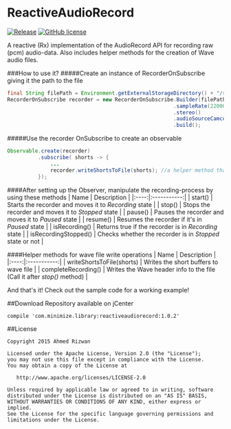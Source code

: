 # ReactiveAudioRecord

[![Release](https://img.shields.io/badge/jCenter-1.0.2-brightgreen.svg)](https://bintray.com/sbrukhanda/maven/FragmentViewPager)
[![GitHub license](https://img.shields.io/badge/license-Apache%20Version%202.0-blue.svg)](https://github.com/sbrukhanda/fragmentviewpager/blob/master/LICENSE.txt)

A reactive (Rx) implementation of the AudioRecord API for recording raw (pcm) audio-data. Also includes helper methods for the creation of Wave audio files. 

###How to use it?
#####Create an instance of RecorderOnSubscribe giving it the path to the file
```java
final String filePath = Environment.getExternalStorageDirectory() + "/sample.wav"; //dummy file 
RecorderOnSubscribe recorder = new RecorderOnSubscribe.Builder(filePath)
                                                      .sampleRate(22000)       //by default 44100
                                                      .stereo()                //by default mono
                                                      .audioSourceCamcorder()  //by default MIC
                                                      .build();
```
#####Use the recorder OnSubscribe to create an observable
```java
Observable.create(recorder)
          .subscribe( shorts -> {
              ...
              recorder.writeShortsToFile(shorts); //a helper method that writes the buffers to (wave) file
          });
```

####After setting up the Observer, manipulate the recording-process by using these methods
| Name | Description |
|:----:|:-----------:|
| start() | Starts the recorder and moves it to *Recording* state |
| stop() | Stops the recorder and moves it to *Stopped* state |
| pause() | Pauses the recorder and moves it to *Paused* state |
| resume() | Resumes the recorder if it's in *Paused* state |
| isRecording() | Returns true if the recorder is in *Recording* state |
| isRecordingStopped() | Checks whether the recorder is in *Stopped* state or not |

####Helper methods for wave file write operations
| Name | Description |
|:----:|:-----------:|
| writeShortsToFile(shorts) | Writes the short buffers to wave file |
| completeRecording() | Writes the Wave header info to the file (Call it after *stop()* method) |

And that's it! Check out the sample code for a working example!

##Download 
Repository available on jCenter

```Gradle
compile 'com.minimize.library:reactiveaudiorecord:1.0.2'
```

##License 
```
Copyright 2015 Ahmed Rizwan

Licensed under the Apache License, Version 2.0 (the "License");
you may not use this file except in compliance with the License.
You may obtain a copy of the License at

   http://www.apache.org/licenses/LICENSE-2.0

Unless required by applicable law or agreed to in writing, software
distributed under the License is distributed on an "AS IS" BASIS,
WITHOUT WARRANTIES OR CONDITIONS OF ANY KIND, either express or implied.
See the License for the specific language governing permissions and
limitations under the License.
```


